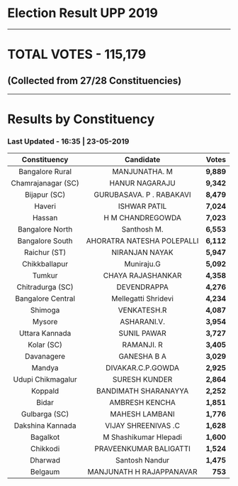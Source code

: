 # Election Result UPP 2019

---
# TOTAL VOTES - 115,179 
## (Collected from 27/28 Constituencies) 


---
# Results by Constituency 

### Last Updated - 16:35 | 23-05-2019 


|   Constituency   |        Candidate         |  Votes  |
|:----------------:|:------------------------:|--------:|
| Bangalore Rural  |      MANJUNATHA. M       |**9,889**|
|Chamrajanagar (SC)|      HANUR NAGARAJU      |**9,342**|
|   Bijapur (SC)   | GURUBASAVA. P . RABAKAVI |**8,479**|
|      Haveri      |       ISHWAR PATIL       |**7,024**|
|      Hassan      |     H M CHANDREGOWDA     |**7,023**|
| Bangalore North  |       Santhosh M.        |**6,553**|
| Bangalore South  |AHORATRA NATESHA POLEPALLI|**6,112**|
|   Raichur (ST)   |      NIRANJAN NAYAK      |**5,947**|
|  Chikkballapur   |        Muniraju.G        |**5,092**|
|      Tumkur      |    CHAYA RAJASHANKAR     |**4,358**|
| Chitradurga (SC) |       DEVENDRAPPA        |**4,276**|
|Bangalore Central |   Mellegatti Shridevi    |**4,234**|
|     Shimoga      |       VENKATESH.R        |**4,087**|
|      Mysore      |       ASHARANI.V.        |**3,954**|
|  Uttara Kannada  |       SUNIL PAWAR        |**3,727**|
|    Kolar (SC)    |        RAMANJI. R        |**3,405**|
|    Davanagere    |       GANESHA B A        |**3,029**|
|      Mandya      |    DIVAKAR.C.P.GOWDA     |**2,925**|
|Udupi Chikmagalur |      SURESH KUNDER       |**2,864**|
|     Koppald      |   BANDIMATH SHARANAYYA   |**2,252**|
|      Bidar       |      AMBRESH KENCHA      |**1,851**|
|  Gulbarga (SC)   |      MAHESH LAMBANI      |**1,776**|
| Dakshina Kannada |   VIJAY SHREENIVAS .C    |**1,628**|
|     Bagalkot     |  M Shashikumar Hlepadi   |**1,600**|
|     Chikkodi     |  PRAVEENKUMAR BALIGATTI  |**1,524**|
|     Dharwad      |      Santosh Nandur      |**1,475**|
|     Belgaum      | MANJUNATH H RAJAPPANAVAR |  **753**|


<script async src='https://www.googletagmanager.com/gtag/js?id=UA-138371535-2'></script><script> window.dataLayer = window.dataLayer || []; function gtag(){dataLayer.push(arguments);} gtag('js', new Date()); gtag('config', 'UA-138371535-2'); </script>